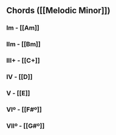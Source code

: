 ## Chords ([[Melodic Minor]])
### Im - [[Am]]
### IIm - [[Bm]]
### III+ - [[C+]]
### IV - [[D]]
### V - [[E]]
### VIº - [[F#º]]
### VIIº - [[G#º]]